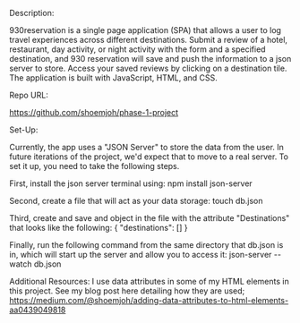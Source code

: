 Description:

930reservation is a single page application (SPA) that allows a user to log travel experiences across different destinations. Submit a review of a hotel, restaurant, day activity, or night activity with the form and a specified destination, and 930 reservation will save and push the information to a json server to store. Access your saved reviews by clicking on a destination tile. The application is built with JavaScript, HTML, and CSS. 

Repo URL: 

https://github.com/shoemjoh/phase-1-project

Set-Up:

Currently, the app uses a "JSON Server" to store the data from the user. In future iterations of the project, we'd expect that to move to a real server. To set it up, you need to take the following steps.

First, install the json server terminal using: 
 npm install json-server

Second, create a file that will act as your data storage:
 touch db.json

Third, create and save and object in the file with the attribute "Destinations" that looks like the following:
{
  "destinations": []
}

Finally, run the following command from the same directory that db.json is in, which will start up the server and allow you to access it:
json-server --watch db.json

Additional Resources:
I use data attributes in some of my HTML elements in this project. See my blog post here detailing how they are used;
https://medium.com/@shoemjoh/adding-data-attributes-to-html-elements-aa0439049818





